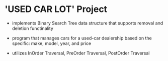 # 'USED CAR LOT' Project
- implements Binary Search Tree data structure that supports removal and deletion functinality
- program that manages cars for a used-car dealership based on the specific:
  make, model, year, and price

- utilizes InOrder Traversal, PreOrder Traversal, PostOrder Traversal
